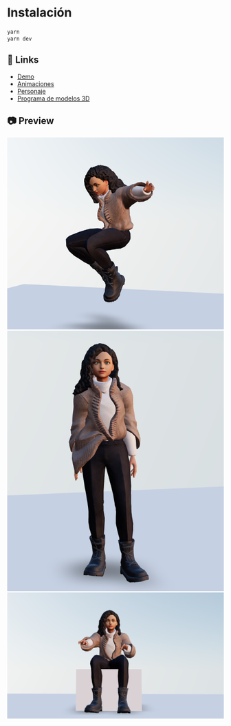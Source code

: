 # Instalación
```
yarn
yarn dev
```
## 🔗 Links
 - [Demo](https://character3d.netlify.app/)
 - [Animaciones](https://www.mixamo.com/#/)
 - [Personaje](https://readyplayer.me/es)
 - [Programa de modelos 3D](https://www.blender.org/)
   
## 📷 Preview
![image](public/preview/Falling.PNG)
![image](public/preview/Standing.PNG)
![image](public/preview/Typing.PNG)
